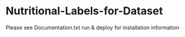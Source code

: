 # Nutritional-Labels-for-Dataset
Please see Documentation.txt run & deploy for installation information
